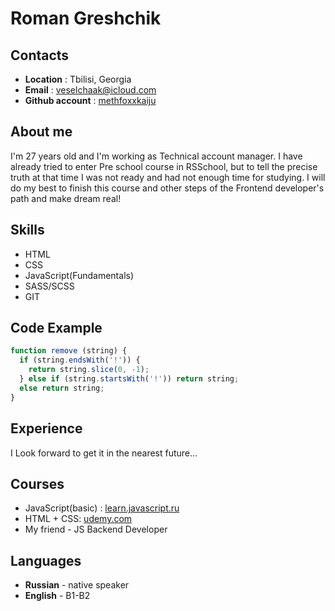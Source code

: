 # __Roman Greshchik__

## __Contacts__

* __Location__ : Tbilisi, Georgia
* __Email__ : veselchaak@icloud.com
* __Github account__ : [methfoxxkaiju](https://github.com/methfoxxkaiju)

## __About me__

I'm 27 years old and I'm working as Technical account manager. I have already tried to enter Pre school course in RSSchool, but to tell the precise truth at that time I was not ready and had not enough time for studying. I will do my best to finish this course and other steps of the Frontend developer's path and make dream real!

## __Skills__

* HTML
* CSS
* JavaScript(Fundamentals)
* SASS/SCSS
* GIT

## __Code Example__

```JavaScript
function remove (string) {
  if (string.endsWith('!')) {
    return string.slice(0, -1);
  } else if (string.startsWith('!')) return string;
  else return string;
}
```

## __Experience__

I Look forward to get it in the nearest future...

## __Courses__

* JavaScript(basic) : [learn.javascript.ru](https://learn.javascript.ru/)
* HTML + CSS: [udemy.com](https://www.udemy.com/)
* My friend - JS Backend Developer

## __Languages__

* __Russian__ - native speaker
* __English__ - B1-B2
